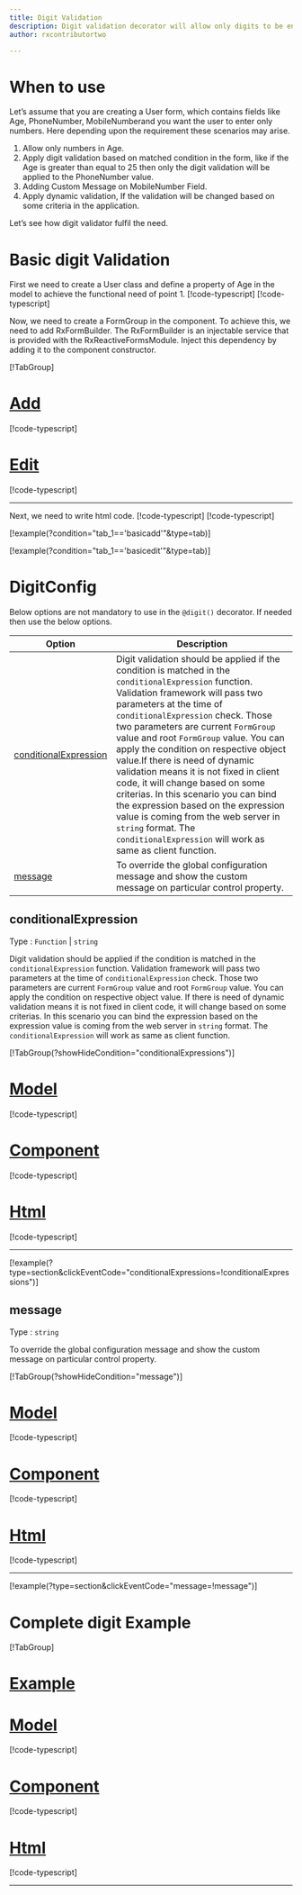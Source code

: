 ```yaml
---
title: Digit Validation
description: Digit validation decorator will allow only digits to be entered. It will not allow any alphabets or special character. If user tries to do so the property will become invalid. To use the digit decorator on particular property.
author: rxcontributortwo

---
```

# When to use
Let’s assume that you are creating a User form, which contains fields like Age, PhoneNumber, MobileNumberand you want the user to enter only numbers. Here depending upon the requirement these scenarios may arise.
1.	Allow only numbers in Age.
2.	Apply digit validation based on matched condition in the form, like if the Age is greater than equal to 25 then only the digit validation will be applied to the PhoneNumber value.
3.	Adding Custom Message on MobileNumber Field.
4.	Apply dynamic validation, If the validation will be changed based on some criteria in the application.
 
Let’s see how digit validator fulfil the need.

# Basic digit Validation
First we need to create a User class and define a property of Age in the model to achieve the functional need of point 1.
[!code-typescript[](\assets\examples\digit\add\user.model.ts?condition="tab_1=='basicadd'"&type=section)]
[!code-typescript[](\assets\examples\digit\edit\user.model.ts?condition="tab_1=='basicedit'"&type=section)]

Now, we need to create a FormGroup in the component. To achieve this, we need to add RxFormBuilder. The RxFormBuilder is an injectable service that is provided with the RxReactiveFormsModule. Inject this dependency by adding it to the component constructor.

[!TabGroup]
# [Add](#tab\basicadd)
[!code-typescript[](\assets\examples\digit\add\digit-add.component.ts)]
# [Edit](#tab\basicedit)
[!code-typescript[](\assets\examples\digit\edit\digit-edit.component.ts)]
***

Next, we need to write html code.
[!code-typescript[](\assets\examples\digit\add\digit-add.component.html?condition="tab_1=='basicadd'"&type=section)]
[!code-typescript[](\assets\examples\digit\edit\digit-edit.component.html?condition="tab_1=='basicedit'"&type=section)]

[!example(?condition="tab_1=='basicadd'"&type=tab)]
<app-digit-add></app-digit-add>

[!example(?condition="tab_1=='basicedit'"&type=tab)]
<app-digit-edit></app-digit-edit>

# DigitConfig 
Below options are not mandatory to use in the `@digit()` decorator. If needed then use the below options.

|Option | Description |
|--- | ---- |
|[conditionalExpression](#conditionalexpression) | Digit validation should be applied if the condition is matched in the `conditionalExpression` function. Validation framework will pass two parameters at the time of `conditionalExpression` check. Those two parameters are current `FormGroup` value and root `FormGroup` value. You can apply the condition on respective object value.If there is need of dynamic validation means it is not fixed in client code, it will change based on some criterias. In this scenario you can bind the expression based on the expression value is coming from the web server in `string` format. The `conditionalExpression` will work as same as client function. |
|[message](#message) | To override the global configuration message and show the custom message on particular control property. |

## conditionalExpression 
Type :  `Function`  |  `string` 

Digit validation should be applied if the condition is matched in the `conditionalExpression` function. Validation framework will pass two parameters at the time of `conditionalExpression` check. Those two parameters are current `FormGroup` value and root `FormGroup` value. You can apply the condition on respective object value.
If there is need of dynamic validation means it is not fixed in client code, it will change based on some criterias. In this scenario you can bind the expression based on the expression value is coming from the web server in `string` format. The `conditionalExpression` will work as same as client function.

[!TabGroup(?showHideCondition="conditionalExpressions")]
# [Model](#tab\conditionalExpressionsmodel)
[!code-typescript[](\assets\examples\digit\conditionalExpressions\user.model.ts)]
# [Component](#tab\conditionalExpressionsComponent)
[!code-typescript[](\assets\examples\digit\conditionalExpressions\digit-conditional-expressions.component.ts)]
# [Html](#tab\conditionalExpressionsHtml)
[!code-typescript[](\assets\examples\digit\conditionalExpressions\digit-conditional-expressions.component.html)]
***

[!example(?type=section&clickEventCode="conditionalExpressions=!conditionalExpressions")]
<app-digit-conditionalExpressions></app-digit-conditionalExpressions>

## message 
Type :  `string` 

To override the global configuration message and show the custom message on particular control property.

[!TabGroup(?showHideCondition="message")]
# [Model](#tab\messageModel)
[!code-typescript[](\assets\examples\digit\message\user.model.ts)]
# [Component](#tab\messageComponent)
[!code-typescript[](\assets\examples\digit\message\digit-message.component.ts)]
# [Html](#tab\messageHtml)
[!code-typescript[](\assets\examples\digit\message\digit-message.component.html)]
***

[!example(?type=section&clickEventCode="message=!message")]
<app-digit-message></app-digit-message>

# Complete digit Example
[!TabGroup]
# [Example](#tab\completeexample)
<app-digit-complete></app-digit-complete>
# [Model](#tab\completemodel)
[!code-typescript[](\assets\examples\digit\complete\user.model.ts)]
# [Component](#tab\completecomponent)
[!code-typescript[](\assets\examples\digit\complete\digit-complete.component.ts)]
# [Html](#tab\completehtml)
[!code-typescript[](\assets\examples\digit\complete\digit-complete.component.html)]
***

